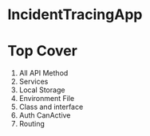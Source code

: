 # IncidentTracingApp

<!-- Ref: https://youtu.be/4HLUFYrnW5k?si=yKWmWqE67VvD7wbs
Api : https://projectapi.gerasim.in/index.html
Login: IncidentAdmin - admin -->

# Top Cover
1. All API Method
2. Services
3. Local Storage
4. Environment File
5. Class and interface
6. Auth CanActive
7. Routing
